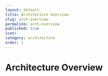 ```yaml
---
layout: default
title: Architecture Overview
slug: arch-overview
permalink: arch-overview
published: true
icon:
category: architecture
order: 1
---
```


# Architecture Overview
